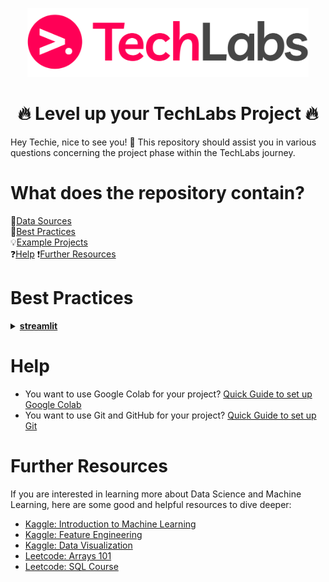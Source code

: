 
<p align="center"> <img width="450px" src="https://github.com/HendrikLinn/TechLabs_Projects/blob/main/.github/LOGO.png" alt="TechLabs Logo" /> </p>

<h1 align="center">🔥 Level up your TechLabs Project 🔥</h1>
Hey Techie, nice to see you! 🙂
This repository should assist you in various questions concerning the project phase within the TechLabs journey.


# What does the repository contain?
📂[Data Sources](https://github.com/HendrikLinn/TechLabs_Projects/blob/main/datasets/README.md)  
🧭[Best Practices](#BestPractices)  
💡[Example Projects](https://github.com/HendrikLinn/TechLabs_Projects/blob/main/example_projects/README.md)  
❓[Help](#Help)
❗[Further Resources](#Further)

# Best Practices <a name="BestPractices"></a>
<details>
<summary>
  <a id="streamlit"></a>
  <b><a href="https://streamlit.io/">streamlit</a></b>
</summary>

Streamlit is a nice and easy way to give your project a nice and intuitive interface without having to know anything about Frontend WebDev! 
Simply install the ``streamlit`` Python package and get started!
</details>

# Help <a name="Help"></a>
- You want to use Google Colab for your project? [Quick Guide to set up Google Colab](https://medium.com/@shibugarg0303/run-entire-python-project-on-google-colab-10de1871c9a5)
- You want to use Git and GitHub for your project? [Quick Guide to set up Git](https://docs.github.com/en/get-started/getting-started-with-git/set-up-git)

# Further Resources <a name="Further"></a>
If you are interested in learning more about Data Science and Machine Learning, here are some good and helpful resources to dive deeper:
- [Kaggle: Introduction to Machine Learning](https://www.kaggle.com/learn/intro-to-machine-learning)
- [Kaggle: Feature Engineering](https://www.kaggle.com/learn/feature-engineering)
- [Kaggle: Data Visualization](https://www.kaggle.com/learn/data-visualization)
- [Leetcode: Arrays 101](https://leetcode.com/explore/learn/card/fun-with-arrays/)
- [Leetcode: SQL Course](https://leetcode.com/explore/learn/card/sql-language/)
